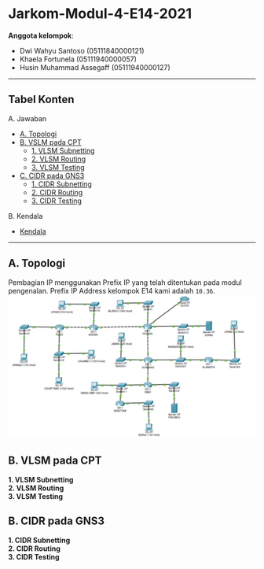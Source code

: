 # Jarkom-Modul-4-E14-2021

**Anggota kelompok**:

- Dwi Wahyu Santoso (05111840000121)
- Khaela Fortunela (05111940000057)
- Husin Muhammad Assegaff (05111940000127)

---

## Tabel Konten

A. Jawaban

- [A. Topologi](#a-topologi)
- [B. VSLM pada CPT](#b-vlsm-pada-cpt)
  - [1. VLSM Subnetting](#1-vlsm-subnetting)
  - [2. VLSM Routing](#2-vlsm-routing)
  - [3. VLSM Testing](#3-vlsm-testing)
- [C. CIDR pada GNS3](#c-cidr-pada-gns3)
  - [1. CIDR Subnetting](#1-cidr-subnetting)
  - [2. CIDR Routing](#2-cidr-routing)
  - [3. CIDR Testing](#3-cidr-testing)

B. Kendala

- [Kendala](#kendala)

---

## A. Topologi

Pembagian IP menggunakan Prefix IP yang telah ditentukan pada modul pengenalan. Prefix IP Address kelompok E14 kami adalah `10.36`. <br>
![topologi](img/topologi.png)

## B. VLSM pada CPT

**1. VLSM Subnetting**<br>
**2. VLSM Routing**<br>
**3. VLSM Testing**<br>

## B. CIDR pada GNS3

**1. CIDR Subnetting**<br>
**2. CIDR Routing**<br>
**3. CIDR Testing**<br>
